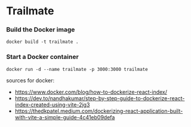 # Trailmate


### Build the Docker image
```
docker build -t trailmate .
```

### Start a Docker container
```
docker run -d --name trailmate -p 3000:3000 trailmate
```


sources for docker:
* https://www.docker.com/blog/how-to-dockerize-react-index/
* https://dev.to/nandhakumar/step-by-step-guide-to-dockerize-react-index-created-using-vite-2jg3
* https://thedkpatel.medium.com/dockerizing-react-application-built-with-vite-a-simple-guide-4c41eb09defa


